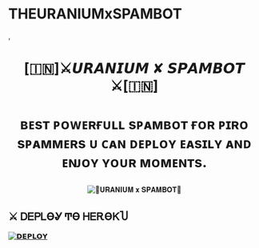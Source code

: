 # THEURANIUMxSPAMBOT
,<h1 align="center">

  <b>  [🇮🇳]⚔️𝙐𝙍𝘼𝙉𝙄𝙐𝙈 ✘ 𝙎𝙋𝘼𝙈𝘽𝙊𝙏 ⚔️[🇮🇳] </b>

</h1>

<h1 align="center">

  <b>ʙᴇsᴛ ᴘᴏᴡᴇʀғᴜʟʟ sᴘᴀᴍʙᴏᴛ ғᴏʀ ᴘɪʀᴏ sᴘᴀᴍᴍᴇʀs ᴜ ᴄᴀɴ ᴅᴇᴘʟᴏʏ ᴇᴀsɪʟʏ ᴀɴᴅ ᴇɴᴊᴏʏ ʏᴏᴜʀ ᴍᴏᴍᴇɴᴛs.</b>

</h1>

<p align="center">

  <img src="https://telegra.ph/file/3ec065b0cc34dea58467c.jpg" alt="🚩𝐔𝐑𝐀𝐍𝐈𝐔𝐌 𝐱 𝐒𝐏𝐀𝐌𝐁𝐎𝐓🚩">

</p>

## ⚔️ ᎠᎬᏢᏞϴᎽ Ͳϴ ᎻᎬᎡϴᏦႮ

[![𝗗𝗘𝗣𝗟𝗢𝗬 ](https://www.herokucdn.com/deploy/button.svg)](https://heroku.com/deploy?template=https://github.com/THEURANIUM92/THEURANIUMxSPAMBOT)
